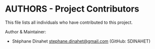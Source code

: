 # AUTHORS - Project Contributors

This file lists all individuals who have contributed to this project.

Author & Maintainer:
- Stéphane Dinahet <stephane.dinahet@gmail.com> (GitHub: SDINAHET)



